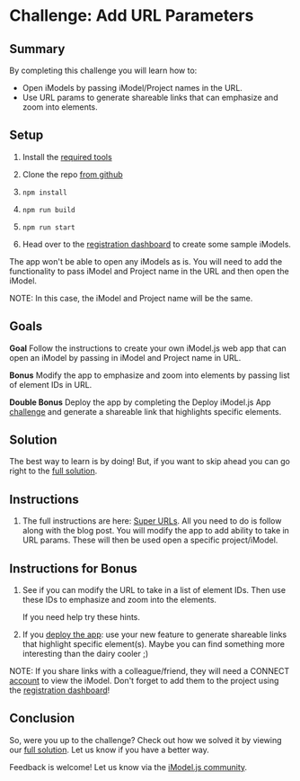 # Challenge: Add URL Parameters

## Summary

By completing this challenge you will learn how to:
- Open iModels by passing iModel/Project names in the URL.
- Use URL params to generate shareable links that can emphasize and zoom into elements.

## Setup

1. Install the [required tools](https://www.imodeljs.org/getting-started/)

2. Clone the repo [from github](https://github.com/iModeljsJumpStart/challenge-add-url-params)

3. `npm install`

4. `npm run build`

5. `npm run start`

6. Head over to the [registration dashboard](https://www.imodeljs.org/getting-started/registration-dashboard/?tab=1) to create some sample iModels.

The app won't be able to open any iModels as is. You will need to add the functionality to pass iModel and Project name in the URL and then open the iModel.

NOTE: In this case, the iModel and Project name will be the same.

## Goals

**Goal** Follow the instructions to create your own iModel.js web app that can open an iModel by passing in iModel and Project name in URL.

**Bonus** Modify the app to emphasize and zoom into elements by passing list of element IDs in URL.

**Double Bonus** Deploy the app by completing the Deploy iModel.js App [challenge](./challenge-deploy-imodeljs-app.md) and generate a shareable link that highlights specific elements.

## Solution

The best way to learn is by doing! But, if you want to skip ahead you can go right to the [full solution](https://github.com/iModeljsJumpStart/challenge-add-url-params-solution).

## Instructions

1. The full instructions are here: [Super URLs](https://medium.com/imodeljs/super-urls-a6eb6b275a9).  All you need to do is follow along with the blog post.  You will modify the app to add ability to take in URL params. These will then be used open a specific project/iModel.

## Instructions for Bonus

1. See if you can modify the URL to take in a list of element IDs. Then use these IDs to emphasize and zoom into the elements.

    If you need help try <a onclick="toggleHint('hints-1')">these hints</a>.
<div class="hint-group" id="hints-1" style="display:none">

<a onclick="toggleHint('hint-1-1')">Hint 1</a>
<div class="hint" id="hint-1-1" style="display:none">
You can view element IDs by opening the Chrome console (Ctrl+Shift+J) and clicking on an element.
</div>
<br>

<a onclick="toggleHint('hint-1-2')">Hint 2</a>
<div class="hint" id="hint-1-2" style="display:none">
Element IDs can be separated in URL by adding spaces between them. Parse the spaces later to create list of IDs.
</div>
<br>

<a onclick="toggleHint('hint-1-3')">Hint 3</a>
<div class="hint" id="hint-1-3" style="display:none">
API for <a href="https://www.imodeljs.org/reference/imodeljs-frontend/rendering/emphasizeelements/emphasizeelements/" target="_blank">emphasizing elements.</a>
</div>
<br>

<a onclick="toggleHint('hint-1-4')">Hint 4</a>
<div class="hint" id="hint-1-4" style="display:none">
API for <a href="https://www.imodeljs.org/reference/imodeljs-frontend/views/viewport/zoomtoelements/" target="_blank">zooming into elements.</a>
</div>
<br>

</div>

2. If you [deploy the app](./challenge-deploy-imodeljs-app.md): use your new feature to generate shareable links that highlight specific element(s).
Maybe you can find something more interesting than the dairy cooler ;)

NOTE: If you share links with a colleague/friend, they will need a CONNECT [account](https://ims.bentley.com/IMS/Account/Login) to view the iModel. Don't forget to add them to the project using the [registration dashboard](https://www.imodeljs.org/getting-started/registration-dashboard/?tab=1)!

## Conclusion

So, were you up to the challenge? Check out how we solved it by viewing our [full solution](https://github.com/iModeljsJumpStart/challenge-add-url-params-solution/blob/master/src/frontend/components/App.tsx).  Let us know if you have a better way.

Feedback is welcome! Let us know via the [iModel.js community](https://www.imodeljs.org/learning/communityresources/).

<script type="text/javascript">
    function toggleHint (hintId) {
        var hint = document.getElementById(hintId);
        if (hint.style.display === "none") {
        hint.style.display = "block";
        } else {
        hint.style.display = "none";
        }
    }
</script>
